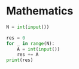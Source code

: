 # Mathematics

```python
N = int(input())

res = 0
for _ in range(N):
    A = int(input())
    res += A
print(res)
```
